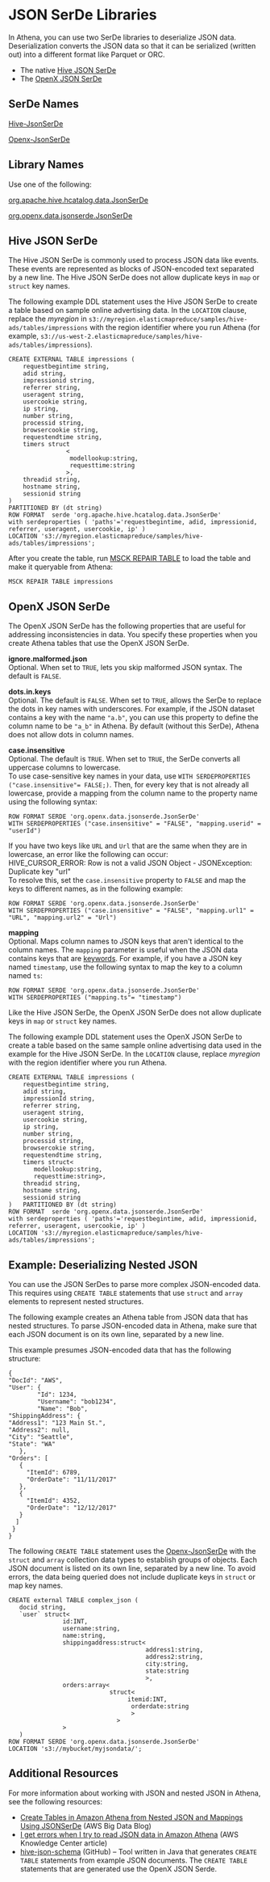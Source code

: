 # JSON SerDe Libraries<a name="json-serde"></a>

In Athena, you can use two SerDe libraries to deserialize JSON data\. Deserialization converts the JSON data so that it can be serialized \(written out\) into a different format like Parquet or ORC\. 
+ The native [Hive JSON SerDe](#hive-json-serde)
+ The [OpenX JSON SerDe](#openx-json-serde) 

## SerDe Names<a name="serde-names"></a>

 [Hive\-JsonSerDe](https://cwiki.apache.org/confluence/display/Hive/LanguageManual+DDL#LanguageManualDDL-JSON) 

 [Openx\-JsonSerDe](https://github.com/rcongiu/Hive-JSON-Serde) 

## Library Names<a name="library-names"></a>

Use one of the following:

 [org\.apache\.hive\.hcatalog\.data\.JsonSerDe](https://cwiki.apache.org/confluence/display/Hive/LanguageManual+DDL#LanguageManualDDL-JSON) 

 [org\.openx\.data\.jsonserde\.JsonSerDe](https://github.com/rcongiu/Hive-JSON-Serde) 

## Hive JSON SerDe<a name="hive-json-serde"></a>

The Hive JSON SerDe is commonly used to process JSON data like events\. These events are represented as blocks of JSON\-encoded text separated by a new line\. The Hive JSON SerDe does not allow duplicate keys in `map` or `struct` key names\.

The following example DDL statement uses the Hive JSON SerDe to create a table based on sample online advertising data\. In the `LOCATION` clause, replace the *myregion* in `s3://myregion.elasticmapreduce/samples/hive-ads/tables/impressions` with the region identifier where you run Athena \(for example, `s3://us-west-2.elasticmapreduce/samples/hive-ads/tables/impressions`\)\.

```
CREATE EXTERNAL TABLE impressions (
    requestbegintime string,
    adid string,
    impressionid string,
    referrer string,
    useragent string,
    usercookie string,
    ip string,
    number string,
    processid string,
    browsercookie string,
    requestendtime string,
    timers struct
                <
                 modellookup:string, 
                 requesttime:string
                >,
    threadid string, 
    hostname string,
    sessionid string
)   
PARTITIONED BY (dt string)
ROW FORMAT  serde 'org.apache.hive.hcatalog.data.JsonSerDe'
with serdeproperties ( 'paths'='requestbegintime, adid, impressionid, referrer, useragent, usercookie, ip' )
LOCATION 's3://myregion.elasticmapreduce/samples/hive-ads/tables/impressions';
```

After you create the table, run [MSCK REPAIR TABLE](msck-repair-table.md) to load the table and make it queryable from Athena:

```
MSCK REPAIR TABLE impressions
```

## OpenX JSON SerDe<a name="openx-json-serde"></a>

The OpenX JSON SerDe has the following properties that are useful for addressing inconsistencies in data\. You specify these properties when you create Athena tables that use the OpenX JSON SerDe\.

**ignore\.malformed\.json**  
Optional\. When set to `TRUE`, lets you skip malformed JSON syntax\. The default is `FALSE`\.

**dots\.in\.keys**  
Optional\. The default is `FALSE`\. When set to `TRUE`, allows the SerDe to replace the dots in key names with underscores\. For example, if the JSON dataset contains a key with the name `"a.b"`, you can use this property to define the column name to be `"a_b"` in Athena\. By default \(without this SerDe\), Athena does not allow dots in column names\.

**case\.insensitive**  
Optional\. The default is `TRUE`\. When set to `TRUE`, the SerDe converts all uppercase columns to lowercase\.   
To use case\-sensitive key names in your data, use `WITH SERDEPROPERTIES ("case.insensitive"= FALSE;)`\. Then, for every key that is not already all lowercase, provide a mapping from the column name to the property name using the following syntax:  

```
ROW FORMAT SERDE 'org.openx.data.jsonserde.JsonSerDe'
WITH SERDEPROPERTIES ("case.insensitive" = "FALSE", "mapping.userid" = "userId")
```
If you have two keys like `URL` and `Url` that are the same when they are in lowercase, an error like the following can occur:  
HIVE\_CURSOR\_ERROR: Row is not a valid JSON Object \- JSONException: Duplicate key "url"  
To resolve this, set the `case.insensitive` property to `FALSE` and map the keys to different names, as in the following example:  

```
ROW FORMAT SERDE 'org.openx.data.jsonserde.JsonSerDe'
WITH SERDEPROPERTIES ("case.insensitive" = "FALSE", "mapping.url1" = "URL", "mapping.url2" = "Url")
```

**mapping**  
Optional\. Maps column names to JSON keys that aren't identical to the column names\. The `mapping` parameter is useful when the JSON data contains keys that are [keywords](reserved-words.md)\. For example, if you have a JSON key named `timestamp`, use the following syntax to map the key to a column named `ts`:  

```
ROW FORMAT SERDE 'org.openx.data.jsonserde.JsonSerDe'
WITH SERDEPROPERTIES ("mapping.ts"= "timestamp")
```

Like the Hive JSON SerDe, the OpenX JSON SerDe does not allow duplicate keys in `map` or `struct` key names\.

The following example DDL statement uses the OpenX JSON SerDe to create a table based on the same sample online advertising data used in the example for the Hive JSON SerDe\. In the `LOCATION` clause, replace *myregion* with the region identifier where you run Athena\.

```
CREATE EXTERNAL TABLE impressions (
    requestbegintime string,
    adid string,
    impressionId string,
    referrer string,
    useragent string,
    usercookie string,
    ip string,
    number string,
    processid string,
    browsercokie string,
    requestendtime string,
    timers struct<
       modellookup:string, 
       requesttime:string>,
    threadid string, 
    hostname string,
    sessionid string
)   PARTITIONED BY (dt string)
ROW FORMAT  serde 'org.openx.data.jsonserde.JsonSerDe'
with serdeproperties ( 'paths'='requestbegintime, adid, impressionid, referrer, useragent, usercookie, ip' )
LOCATION 's3://myregion.elasticmapreduce/samples/hive-ads/tables/impressions';
```

## Example: Deserializing Nested JSON<a name="nested-json-serde-example"></a>

You can use the JSON SerDes to parse more complex JSON\-encoded data\. This requires using `CREATE TABLE` statements that use `struct` and `array` elements to represent nested structures\. 

The following example creates an Athena table from JSON data that has nested structures\. To parse JSON\-encoded data in Athena, make sure that each JSON document is on its own line, separated by a new line\. 

This example presumes JSON\-encoded data that has the following structure:

```
{
"DocId": "AWS",
"User": {
        "Id": 1234,
        "Username": "bob1234", 
        "Name": "Bob",
"ShippingAddress": {
"Address1": "123 Main St.",
"Address2": null,
"City": "Seattle",
"State": "WA"
   },
"Orders": [
   {
     "ItemId": 6789,
     "OrderDate": "11/11/2017" 
   },
   {
     "ItemId": 4352,
     "OrderDate": "12/12/2017"
   }
  ]
 }
}
```

The following `CREATE TABLE` statement uses the [Openx\-JsonSerDe](https://github.com/rcongiu/Hive-JSON-Serde) with the `struct` and `array` collection data types to establish groups of objects\. Each JSON document is listed on its own line, separated by a new line\. To avoid errors, the data being queried does not include duplicate keys in `struct` or map key names\.

```
CREATE external TABLE complex_json (
   docid string,
   `user` struct<
               id:INT,
               username:string,
               name:string,
               shippingaddress:struct<
                                      address1:string,
                                      address2:string,
                                      city:string,
                                      state:string
                                      >,
               orders:array<
                            struct<
                                 itemid:INT,
                                  orderdate:string
                                  >
                              >
               >
   )
ROW FORMAT SERDE 'org.openx.data.jsonserde.JsonSerDe'
LOCATION 's3://mybucket/myjsondata/';
```

## Additional Resources<a name="json-serdes-additional-resources"></a>

For more information about working with JSON and nested JSON in Athena, see the following resources:
+ [Create Tables in Amazon Athena from Nested JSON and Mappings Using JSONSerDe](http://aws.amazon.com/blogs/big-data/create-tables-in-amazon-athena-from-nested-json-and-mappings-using-jsonserde/) \(AWS Big Data Blog\)
+ [I get errors when I try to read JSON data in Amazon Athena](http://aws.amazon.com/premiumsupport/knowledge-center/error-json-athena/) \(AWS Knowledge Center article\)
+ [hive\-json\-schema](https://github.com/quux00/hive-json-schema) \(GitHub\) – Tool written in Java that generates `CREATE TABLE` statements from example JSON documents\. The `CREATE TABLE` statements that are generated use the OpenX JSON Serde\.
